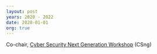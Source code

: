 ```yaml
---
layout: post
years: 2020 - 2022
date: 2020-01-01
org: true
---
```


Co-chair, [Cyber Security Next Generation Workshop](https://csng.nl/?q=event) (CSng) 